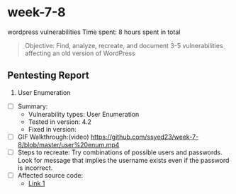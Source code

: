 # week-7-8
wordpress vulnerabilities
Time spent: 8 hours spent in total

> Objective: Find, analyze, recreate, and document 3-5 vulnerabilities affecting an old version of WordPress

## Pentesting Report

1. User Enumeration
  - [ ] Summary: 
    - Vulnerability types: User Enumeration
    - Tested in version: 4.2
    - Fixed in version: 
  - [ ] GIF Walkthrough:(video) https://github.com/ssyed23/week-7-8/blob/master/user%20enum.mp4 
  - [ ] Steps to recreate: 
  Try combinations of possible users and passwords. Look for message that implies the username exists even if the password is incorrect.
  - [ ] Affected source code:
    - [Link 1](https://core.trac.wordpress.org/browser/tags/version/src/source_file.php)
